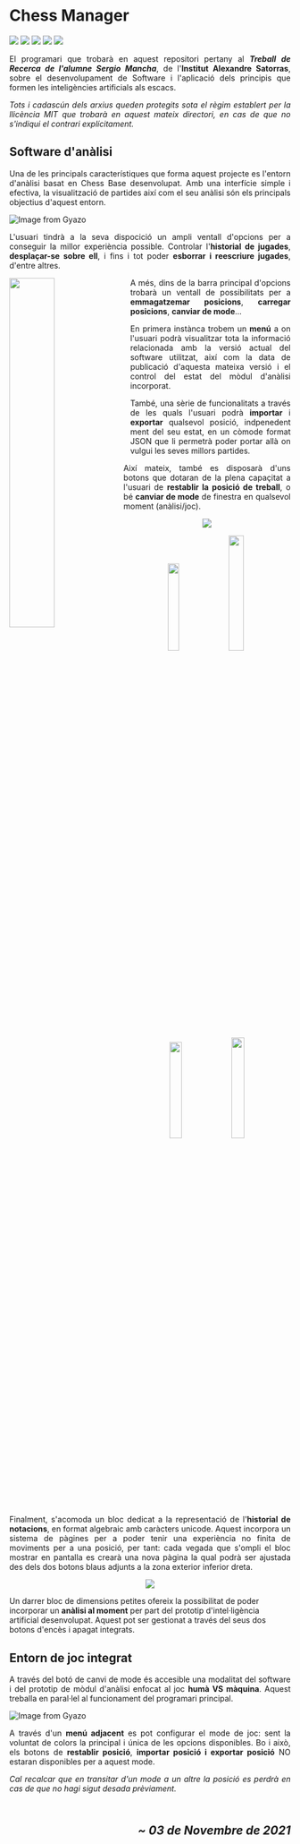 <h1><b>Chess Manager</b></h1>

![](https://img.shields.io/github/languages/top/AlfonsoXIII/chess_manager)
![](https://img.shields.io/github/repo-size/AlfonsoXIII/chess_manager?color=critical)
![](https://img.shields.io/github/license/AlfonsoXIII/chess_manager?color=success)
![](https://img.shields.io/github/v/release/AlfonsoXIII/chess_manager?color=yellow&include_prereleases)
![](https://img.shields.io/github/stars/AlfonsoXIII/chess_manager?style=social)

<p style="text-align: justify">El programari que trobarà en aquest repositori pertany al <i><b>Treball de Recerca de l'alumne Sergio Mancha</b></i>, de l'<b>Institut Alexandre Satorras</b>, sobre el desenvolupament de Software i l'aplicació dels principis que formen les inteligències artificials als escacs. </p>

<p style="text-align: justify;"><i>Tots i cadascún dels arxius queden protegits sota el règim establert per la llicència MIT que trobarà en aquest mateix directori, en cas de que no s'indiqui el contrari explícitament.</i></p>

<h2><b>Software d'anàlisi</b></h2>
<p style="text-align: justify"> Una de les principals característiques que forma aquest projecte es l'entorn d'anàlisi basat en Chess Base desenvolupat. Amb una interfície simple i efectiva, la visualització de partides així com el seu anàlisi són els principals objectius d'aquest entorn.</p>

![Image from Gyazo](https://i.gyazo.com/03c656db8e00602760a2b7e26c6958f6.gif)

<p style="text-align: justify"> L'usuari tindrà a la seva dispocició un ampli ventall d'opcions per a conseguir la millor experiència possible. Controlar l'<b>historial de jugades</b>, <b>desplaçar-se sobre ell</b>, i fins i tot poder <b>esborrar i reescriure jugades</b>, d'entre altres.</p>

<img align="left" padding="10px" margin="10px" width="40%" src="https://i.gyazo.com/d17ce713547e7a22d98f0d87153ff3f3.gif">

<p style="text-align: justify; margin-left:43%;" > A més, dins de la barra principal d'opcions trobarà un ventall de possibilitats per a <b>emmagatzemar posicions</b>, <b>carregar posicions</b>, <b>canviar de mode</b>...</p>

<p style="text-align: justify; margin-left:43%;"> En primera instànca trobem un <b>menú</b> a on l'usuari podrà visualitzar tota la informació relacionada amb la versió actual del software utilitzat, així com la data de publicació d'aquesta mateixa versió i el control del estat del mòdul d'anàlisi incorporat.</p>

<p style="text-align: justify; margin-left:43%;"> També, una sèrie de funcionalitats a través de les quals l'usuari podrà <b>importar</b> i <b> exportar</b> qualsevol posició, indpenedent ment del seu estat, en un còmode format JSON que li permetrà poder portar allà on vulgui les seves millors partides.</p>

<p style="text-align: justify"> Així mateix, també es disposarà d'uns botons que dotaran de la plena capaçitat a l'usuari de <b>restablir la posició de treball</b>, o bé <b>canviar de mode</b> de finestra en qualsevol moment (anàlisi/joc).</p>

<p align="center"><img align="center" src="https://i.gyazo.com/c3542eca34eacf32bf2e5632f1f1e403.gif"></p>

<p align="center" width="100%">
    <img width="20%" src="https://i.gyazo.com/13cc507b8eefe2061658478445e435e6.gif">
    <img width="23%" src="https://i.gyazo.com/a15f5c77e8b67587d359e522a59ffb7a.gif">
    <img width="21%" src="https://i.gyazo.com/9a6a710b81eb65bbd489308b81dbbd8d.gif">
    <img width="21.5%" src="https://i.gyazo.com/774d2f18ca30373e079280d36b306da3.gif">
</p>

<p style="text-align: justify"> Finalment, s'acomoda un bloc dedicat a la representació de l'<b>historial de notacions</b>, en format algebraic amb caràcters unicode. Aquest incorpora un sistema de pàgines per a poder tenir una experiència no finita de moviments per a una posició, per tant: cada vegada que s'ompli el bloc mostrar en pantalla es crearà una nova pàgina la qual podrà ser ajustada des dels dos botons blaus adjunts a la zona exterior inferior dreta.</p>

<p align="center"><img align="center" src="https://i.gyazo.com/2624eb0ab4ea95018ef3db5d95b9e0c9.gif"></p>
</p>

Un darrer bloc de dimensions petites ofereix la possibilitat de poder incorporar un <b>anàlisi al moment</b> per part del prototip d'intel·ligència artificial desenvolupat. Aquest pot ser gestionat a través del seus dos botons d'encès i apagat integrats.

<h2><b>Entorn de joc integrat</b></h2>

<p style="text-align: justify"> A través del botó de canvi de mode és accesible una modalitat del software i del prototip de mòdul d'anàlisi enfocat al joc <b>humà VS màquina</b>. Aquest treballa en paral·lel al funcionament del programari principal.</p>

![Image from Gyazo](https://i.gyazo.com/e7525a29b9b845224dc62d7925cb4a59.gif)

<p style="text-align: justify"> A través d'un <b>menú adjacent</b> es pot configurar el mode de joc: sent la voluntat de colors la principal i única de les opcions disponibles. Bo i això, els botons de <b>restablir posició</b>, <b>importar posició i exportar posició</b> NO estaran disponibles per a aquest mode.</p>

<p style="text-align: justify"><i>Cal recalcar que en transitar d'un mode a un altre la posició es perdrà en cas de que no hagi sigut desada prèviament.</i></p>

<h2 style="text-align: right"><em><br>~ 03 de Novembre de 2021</em></h2>
